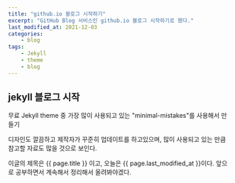 ```yaml
--- 
title: "github.io 블로그 시작하기" 
excerpt: "GitHub Blog 서비스인 github.io 블로그 시작하기로 했다." 
last_modified_at: 2021-12-03
categories: 
    - blog 
tags: 
    - Jekyll
    - theme 
    - blog 
--- 
```

## jekyll 블로그 시작 

무료 Jekyll theme 중 가장 많이 사용되고 있는 "minimal-mistakes"를 사용해서 만들기

디자인도 깔끔하고 제작자가 꾸준히 업데이트를 하고있으며, 많이 사용되고 있는 만큼 참고할 자료도 많을 것으로 보인다.

이글의 제목은 {{ page.title }} 이고,
오늘은 {{ page.last_modified_at }}이다.
앞으로 공부하면서 계속해서 정리해서 올려봐야겠다.

